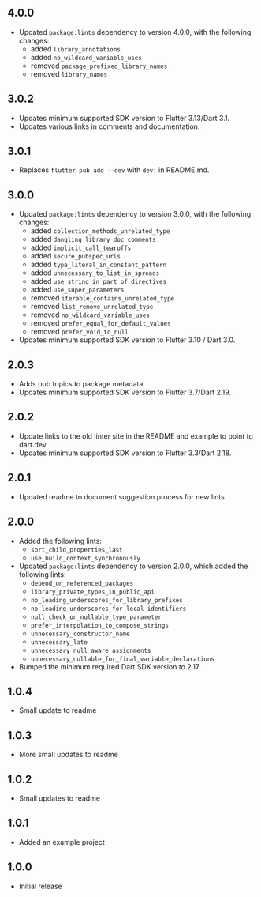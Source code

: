 ## 4.0.0

* Updated `package:lints` dependency to version 4.0.0, with the following changes:
    * added `library_annotations`
    * added `no_wildcard_variable_uses`
    * removed `package_prefixed_library_names`
    * removed `library_names`

## 3.0.2

* Updates minimum supported SDK version to Flutter 3.13/Dart 3.1.
* Updates various links in comments and documentation.

## 3.0.1

* Replaces `flutter pub add --dev` with `dev:` in README.md.

## 3.0.0

* Updated `package:lints` dependency to version 3.0.0, with the following changes:
    * added `collection_methods_unrelated_type`
    * added `dangling_library_doc_comments`
    * added `implicit_call_tearoffs`
    * added `secure_pubspec_urls`
    * added `type_literal_in_constant_pattern`
    * added `unnecessary_to_list_in_spreads`
    * added `use_string_in_part_of_directives`
    * added `use_super_parameters`
    * removed `iterable_contains_unrelated_type`
    * removed `list_remove_unrelated_type`
    * removed `no_wildcard_variable_uses`
    * removed `prefer_equal_for_default_values`
    * removed `prefer_void_to_null`
* Updates minimum supported SDK version to Flutter 3.10 / Dart 3.0.

## 2.0.3

* Adds pub topics to package metadata.
* Updates minimum supported SDK version to Flutter 3.7/Dart 2.19.

## 2.0.2

* Update links to the old linter site in the README and example to point to dart.dev.
* Updates minimum supported SDK version to Flutter 3.3/Dart 2.18.

## 2.0.1

* Updated readme to document suggestion process for new lints

## 2.0.0

* Added the following lints:
    * `sort_child_properties_last`
    * `use_build_context_synchronously`
* Updated `package:lints` dependency to version 2.0.0, which added the following lints:
    * `depend_on_referenced_packages`
    * `library_private_types_in_public_api`
    * `no_leading_underscores_for_library_prefixes`
    * `no_leading_underscores_for_local_identifiers`
    * `null_check_on_nullable_type_parameter`
    * `prefer_interpolation_to_compose_strings`
    * `unnecessary_constructor_name`
    * `unnecessary_late`
    * `unnecessary_null_aware_assignments`
    * `unnecessary_nullable_for_final_variable_declarations`
* Bumped the minimum required Dart SDK version to 2.17

## 1.0.4

* Small update to readme

## 1.0.3

* More small updates to readme

## 1.0.2

* Small updates to readme

## 1.0.1

* Added an example project

## 1.0.0

* Initial release
